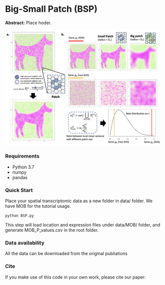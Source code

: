 # Big-Small Patch (BSP)

**Abstract:** Place hoder.

![BSP](FlowChart.png)

### Requirements
* Python 3.7
* numpy
* pandas

### Quick Start

Place your spatial transcriptomic data as a new folder in data/ folder. We have MOB for the tutorial usage.

```
python BSP.py
```

This step will load location and expression files under data/MOB/ folder, and generate MOB_P_values.csv in the root folder.

### Data availability
All the data can be downloaded from the original publiations

### Cite
If you make use of this code in your own work, please cite our paper:

